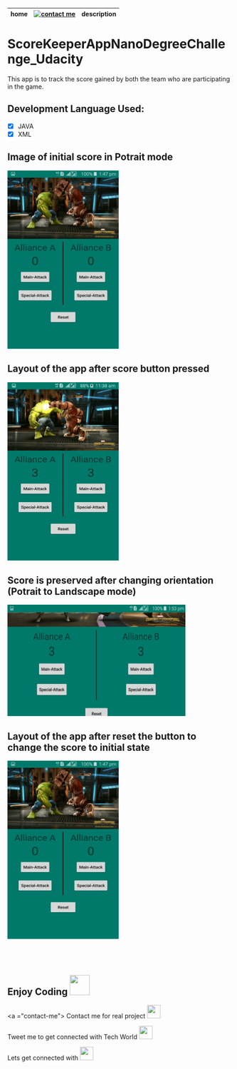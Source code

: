 |home|[![contact me](https://img.shields.io/badge/contact-online-red.svg)](#contact-me ) |description|
|---|---|---|

# ScoreKeeperAppNanoDegreeChallenge_Udacity
This app is to track the score gained by both the team who are participating in the game.

## Development Language Used:

- [x] JAVA
- [x] XML

## Image of initial score in Potrait mode


<img src="app/src/main/res/drawable/scorereset.jpg" width="250" height="400">


## Layout of the app after score button pressed


<img src="app/src/main/res/drawable/screenlayout.jpg" width="250" height="400">


## Score is preserved after changing orientation (Potrait to Landscape mode)


<img src="app/src/main/res/drawable/afterrotatingscreen.jpg" width="400" height="250">


## Layout of the app after reset the button to change the score to initial state


<img src="app/src/main/res/drawable/scorereset.jpg" width="250" height="400">


<br></br>

## Enjoy Coding <img src="https://github.com/imadianand/logo/blob/master/wink.jpg" width="45" height="45">

<a ="contact-me"></a>
Contact me for real project [<img src="https://github.com/imadianand/logo/blob/master/linkedin-logo-copy.png" width="30" height="30">](https://www.linkedin.com/in/himani-sharma-5171a311b/)

Tweet me to get connected with Tech World [<img src="https://github.com/imadianand/logo/blob/master/tweeetme.png" width="30" height="30">](https://twitter.com/himanisharma234)

Lets get connected with [<img src="https://github.com/imadianand/logo/blob/master/google_plus.jpg" width="30" height="30">](https://plus.google.com/u/0/101222599717267745313)

